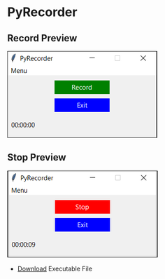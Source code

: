 # PyRecorder

## Record Preview

![image](https://github.com/jainrocky/screen_recorder/blob/master/record_preview.PNG)

## Stop Preview

![image](https://github.com/jainrocky/screen_recorder/blob/master/stop_preview.PNG)

- [Download](https://github.com/jainrocky/screen_recorder/blob/master/dist/PyRecorder.exe) Executable File
